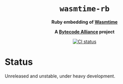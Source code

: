 <div align="center">
  <h1><code>wasmtime-rb</code></h1>

  <p>
    <strong>Ruby embedding of
    <a href="https://github.com/bytecodealliance/wasmtime">Wasmtime</a></strong>
  </p>

  <strong>A <a href="https://bytecodealliance.org/">Bytecode Alliance</a> project</strong>

  <p>
    <a href="https://github.com/bytecodealliance/wasmtime-rb/actions?query=workflow%3ACI">
      <img src="https://github.com/bytecodealliance/wasmtime-rb/workflows/CI/badge.svg" alt="CI status"/>
    </a>
  </p>
</div>

# Status

Unreleased and unstable, under heavy development.
